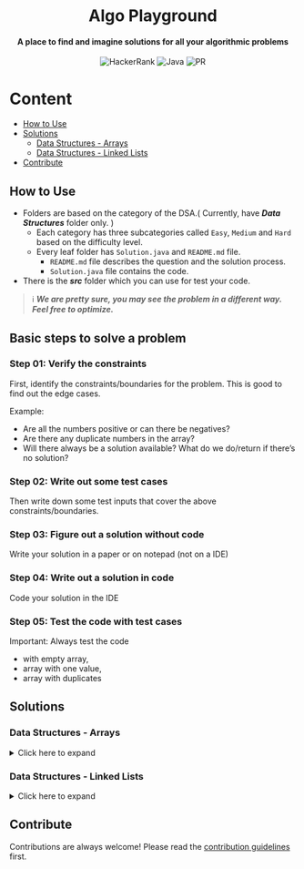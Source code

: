 <h1 align="center">Algo Playground</h1>

<h4 align="center">A place to find and imagine solutions for all your algorithmic problems</h4>

<div align="center">

![HackerRank](https://img.shields.io/badge/-Hackerrank-2EC866?style=Flat-square&logo=HackerRank&logoColor=white)
![Java](https://img.shields.io/badge/java-%23ED8B00.svg?style=Flat-square&logo=java&logoColor=white)
![PR](https://img.shields.io/static/v1?label=Made%20with%20%F0%9F%A4%8D%20by&message=develpoers&color=blue&style=Flat-square)

[comment]: <> (PR welcome badge - https://img.shields.io/static/v1?label=PRs&message=Welcome&color=ff69b4&style=Flat-square)

</div>

# Content

- [How to Use](#how-to-use)
- [Solutions](#solutions)
    - [Data Structures - Arrays](#data-structures---arrays)
    - [Data Structures - Linked Lists](#data-structures---linked-lists)
- [Contribute](#contribute)

## How to Use

- Folders are based on the category of the DSA.( Currently, have ***Data Structures*** folder only. )
    - Each category has three subcategories called `Easy`, `Medium` and `Hard` based on the difficulty level.
    - Every leaf folder has `Solution.java` and `README.md` file.
        - `README.md` file describes the question and the solution process.
        - `Solution.java` file contains the code.
- There is the ***src*** folder which you can use for test your code.

> ℹ️ ***We are pretty sure, you may see the problem in a different way. Feel free to optimize.***

## Basic steps to solve a problem

### Step 01: Verify the constraints

First, identify the constraints/boundaries for the problem. This is good to find out the edge cases.

Example:

- Are all the numbers positive or can there be negatives?
- Are there any duplicate numbers in the array?
- Will there always be a solution available? What do we do/return if there’s no solution?

### Step 02: Write out some test cases

Then write down some test inputs that cover the above constraints/boundaries.

### Step 03: Figure out a solution without code

Write your solution in a paper or on notepad (not on a IDE)

### Step 04: Write out a solution in code

Code your solution in the IDE

### Step 05: Test the code with test cases

Important: Always test the code

- with empty array,
- array with one value,
- array with duplicates

## Solutions

### Data Structures - Arrays

<details>
  <summary>Click here to expand</summary>

|                                                         Problem                                                          |                                                           Web Link                                                            |                                                     Solution                                                     |
|:------------------------------------------------------------------------------------------------------------------------:|:-----------------------------------------------------------------------------------------------------------------------------:|:----------------------------------------------------------------------------------------------------------------:|
|                [Array Reverse](Data%20Structures/Arrays/One%20Dimensional/Easy/array%20reverse/README.md)                |           [www.hackerrank.com/arrays-ds](https://www.hackerrank.com/challenges/arrays-ds/problem?isFullScreen=true)           |          [Solution.java](Data%20Structures/Arrays/One%20Dimensional/Easy/array%20reverse/Solution.java)          |
|                     [Hourglass](Data%20Structures/Arrays/Two%20Dimensional/Easy/hourglass/README.md)                     |       [www.hackerrank.com/2d-array-hourglass](https://www.hackerrank.com/challenges/2d-array/problem?isFullScreen=true)       |             [Solution.java](Data%20Structures/Arrays/Two%20Dimensional/Easy/hourglass/Solution.java)             |
|                [Dynamic Array](Data%20Structures/Arrays/Two%20Dimensional/Easy/dynamic%20array/README.md)                |       [www.hackerrank.com/dynamic-array](https://www.hackerrank.com/challenges/dynamic-array/problem?isFullScreen=true)       |          [Solution.java](Data%20Structures/Arrays/Two%20Dimensional/Easy/dynamic%20array/Solution.java)          |
|                [Left Rotation](Data%20Structures/Arrays/One%20Dimensional/Easy/left%20rotation/README.md)                | [www.hackerrank.com/array-left-rotation](https://www.hackerrank.com/challenges/array-left-rotation/problem?isFullScreen=true) |          [Solution.java](Data%20Structures/Arrays/One%20Dimensional/Easy/left%20rotation/Solution.java)          |
|               [Sparse Arrays](Data%20Structures/Arrays/One%20Dimensional/Medium/sparse%20arrays/README.md)               |       [www.hackerrank.com/sparse-arrays](https://www.hackerrank.com/challenges/sparse-arrays/problem?isFullScreen=true)       |         [Solution.java](Data%20Structures/Arrays/One%20Dimensional/Medium/sparse%20arrays/Solution.java)         |
|           [Array Manipulation](Data%20Structures/Arrays/Two%20Dimensional/Hard/array%20manipulation/README.md)           |        [www.hackerrank.com/array-manipulation](https://www.hackerrank.com/challenges/crush/problem?isFullScreen=true)         |       [Solution.java](Data%20Structures/Arrays/Two%20Dimensional/Hard/array%20manipulation/Solution.java)        |
|           [Sum of two](Data%20Structures/Arrays/One%20Dimensional/Easy/sum%20of%20two/README.md)                         |                                                                                                                               |         [Solution.java](Data%20Structures/Arrays/One%20Dimensional/Easy/sum%20of%20two/Solution.java)            |
| [Container with most water](Data%20Structures/Arrays/One%20Dimensional/Medium/container%20with%20most%20water/README.md) |                                                                                                                               | [Solution.java](Data%20Structures/Arrays/One%20Dimensional/Medium/container%20with%20most%20water/Solution.java) |

</details>

### Data Structures - Linked Lists

<details>
  <summary>Click here to expand</summary>

|                                                                              Problem                                                                               |                                                                                             Web Link                                                                                              |                                                           Solution                                                           |
|:------------------------------------------------------------------------------------------------------------------------------------------------------------------:|:-------------------------------------------------------------------------------------------------------------------------------------------------------------------------------------------------:|:----------------------------------------------------------------------------------------------------------------------------:|
|                              [Print Elements in Linked List](Data%20Structures/Linked%20Lists/Singly/Easy/print%20elements/README.md)                              |                   [www.hackerrank.com/print-the-elements-of-a-linked-list](https://www.hackerrank.com/challenges/print-the-elements-of-a-linked-list/problem?isFullScreen=true)                   |                 [Solution.java](Data%20Structures/Linked%20Lists/Singly/Easy/print%20elements/Solution.java)                 |
|              [Insert a Node at the Tail of a Linked List](Data%20Structures/Linked%20Lists/Singly/Easy/insert%20a%20node%20at%20the%20tail/README.md)              |            [www.hackerrank.com/insert-a-node-at-the-tail-of-a-linked-list](https://www.hackerrank.com/challenges/insert-a-node-at-the-tail-of-a-linked-list/problem?isFullScreen=true)            |       [Solution.java](Data%20Structures/Linked%20Lists/Singly/Easy/insert%20a%20node%20at%20the%20tail/Solution.java)        |
|              [Insert a Node at the Head of a Linked List](Data%20Structures/Linked%20Lists/Singly/Easy/insert%20a%20node%20at%20the%20head/README.md)              |            [www.hackerrank.com/insert-a-node-at-the-head-of-a-linked-list](https://www.hackerrank.com/challenges/insert-a-node-at-the-head-of-a-linked-list/problem?isFullScreen=true)            |       [Solution.java](Data%20Structures/Linked%20Lists/Singly/Easy/insert%20a%20node%20at%20the%20head/Solution.java)        |
|  [Insert a node at a specific position in a Linked List](Data%20Structures/Linked%20Lists/Singly/Easy/insert%20a%20node%20at%20a%20specific%20position/README.md)  | [www.hackerrank.com/insert-a-node-at-a-specific-position-in-a-linked-list](https://www.hackerrank.com/challenges/insert-a-node-at-a-specific-position-in-a-linked-list/problem?isFullScreen=true) | [Solution.java](Data%20Structures/Linked%20Lists/Singly/Easy/insert%20a%20node%20at%20a%20specific%20position/Solution.java) |
|                                     [Delete a Node](Data%20Structures/Linked%20Lists/Singly/Easy/delete%20a%20node/README.md)                                      |                      [www.hackerrank.com/delete-a-node-from-a-linked-list](https://www.hackerrank.com/challenges/delete-a-node-from-a-linked-list/problem?isFullScreen=true)                      |                [Solution.java](Data%20Structures/Linked%20Lists/Singly/Easy/delete%20a%20node/Solution.java)                 |
|                                  [Print in Reverse](Data%20Structures/Linked%20Lists/Singly/Easy/print%20in%20reverse/README.md)                                   |                 [www.hackerrank.com/print-linked-list-in-reverse](https://www.hackerrank.com/challenges/print-the-elements-of-a-linked-list-in-reverse/problem?isFullScreen=true)                 |               [Solution.java](Data%20Structures/Linked%20Lists/Singly/Easy/print%20in%20reverse/Solution.java)               |
|                                      [Reverse a linked list](Data%20Structures/Linked%20Lists/Singly/Easy/reverse/README.md)                                       |                                 [www.hackerrank.com/reverse-a-linked-list](https://www.hackerrank.com/challenges/reverse-a-linked-list/problem?isFullScreen=true)                                 |                     [Solution.java](Data%20Structures/Linked%20Lists/Singly/Easy/reverse/Solution.java)                      |
|                                     [Compare two linked lists](Data%20Structures/Linked%20Lists/Singly/Easy/compare/README.md)                                     |                              [www.hackerrank.com/compare-two-linked-lists](https://www.hackerrank.com/challenges/compare-two-linked-lists/problem?isFullScreen=true)                              |                     [Solution.java](Data%20Structures/Linked%20Lists/Singly/Easy/compare/Solution.java)                      |

</details>

## Contribute

Contributions are always welcome! Please read the [contribution guidelines](contributing.md) first.
